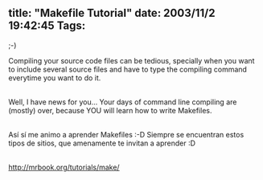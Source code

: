 title: "Makefile Tutorial"
date: 2003/11/2 19:42:45
Tags: 
---
<p>;-)</p>



<p>Compiling your source code files can be tedious, specially when you want to include several source files and have to type the compiling command everytime you want to do it.</p>

<p><br/>
Well, I have news for you&#8230; Your days of command line compiling are (mostly) over, because YOU will learn how to write Makefiles.</p>

<p><br/>
Así sí me animo a aprender Makefiles :-D Siempre se encuentran estos tipos de sitios, que amenamente te invitan a aprender :D</p>

<p><br/><a href="http://web.archive.org/web/20031125134728/http://mrbook.org/tutorials/make/"><a href="http://mrbook.org/tutorials/make/">http://mrbook.org/tutorials/make/</a></a></p>
